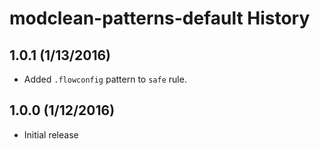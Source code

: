 # modclean-patterns-default History

## 1.0.1 (1/13/2016)
* Added `.flowconfig` pattern to `safe` rule.

## 1.0.0 (1/12/2016)
* Initial release
